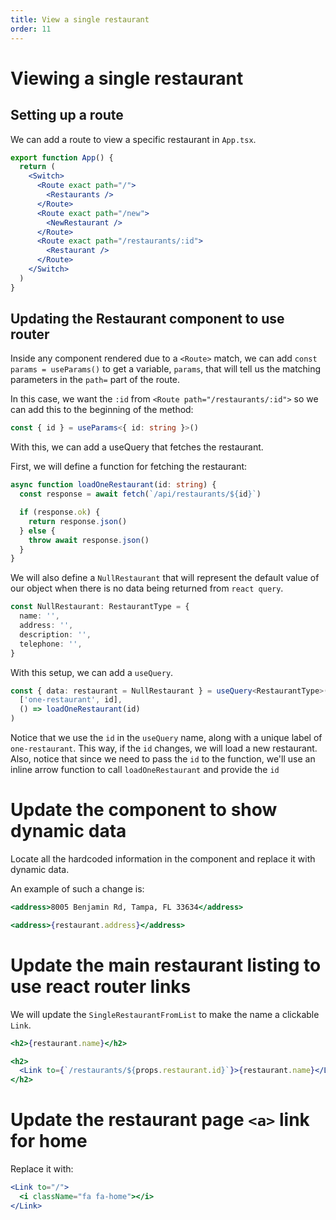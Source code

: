 ```yaml
---
title: View a single restaurant
order: 11
---
```


# Viewing a single restaurant

## Setting up a route

We can add a route to view a specific restaurant in `App.tsx`.

```jsx
export function App() {
  return (
    <Switch>
      <Route exact path="/">
        <Restaurants />
      </Route>
      <Route exact path="/new">
        <NewRestaurant />
      </Route>
      <Route exact path="/restaurants/:id">
        <Restaurant />
      </Route>
    </Switch>
  )
}
```

## Updating the Restaurant component to use router

Inside any component rendered due to a `<Route>` match, we can add
`const params = useParams()` to get a variable, `params`, that will tell us the
matching parameters in the `path=` part of the route.

In this case, we want the `:id` from `<Route path="/restaurants/:id">` so we can
add this to the beginning of the method:

```typescript
const { id } = useParams<{ id: string }>()
```

With this, we can add a useQuery that fetches the restaurant.

First, we will define a function for fetching the restaurant:

```typescript
async function loadOneRestaurant(id: string) {
  const response = await fetch(`/api/restaurants/${id}`)

  if (response.ok) {
    return response.json()
  } else {
    throw await response.json()
  }
}
```

We will also define a `NullRestaurant` that will represent the default value of
our object when there is no data being returned from `react query`.

```typescript
const NullRestaurant: RestaurantType = {
  name: '',
  address: '',
  description: '',
  telephone: '',
}
```

With this setup, we can add a `useQuery`.

```typescript
const { data: restaurant = NullRestaurant } = useQuery<RestaurantType>(
  ['one-restaurant', id],
  () => loadOneRestaurant(id)
)
```

Notice that we use the `id` in the `useQuery` name, along with a unique label of
`one-restaurant`. This way, if the `id` changes, we will load a new restaurant.
Also, notice that since we need to pass the `id` to the function, we'll use an
inline arrow function to call `loadOneRestaurant` and provide the `id`

# Update the component to show dynamic data

Locate all the hardcoded information in the component and replace it with
dynamic data.

An example of such a change is:

```jsx
<address>8005 Benjamin Rd, Tampa, FL 33634</address>
```

```jsx
<address>{restaurant.address}</address>
```

# Update the main restaurant listing to use react router links

We will update the `SingleRestaurantFromList` to make the name a clickable
`Link`.

```jsx
<h2>{restaurant.name}</h2>
```

```jsx
<h2>
  <Link to={`/restaurants/${props.restaurant.id}`}>{restaurant.name}</Link>
</h2>
```

# Update the restaurant page `<a>` link for home

Replace it with:

```jsx
<Link to="/">
  <i className="fa fa-home"></i>
</Link>
```

<!-- Implements showing a single restaurant -->
<GithubCommitViewer repo="suncoast-devs/TacoTuesday" commit="e63f2dce5b98b57f4c7535838cdf0a530df59953" />
